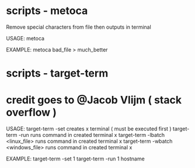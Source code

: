 # scripts - metoca
Remove special characters from file then outputs in terminal

USAGE:
  metoca <file>

EXAMPLE:
  metoca bad_file > much_better

  
# scripts - target-term
 # credit goes to @Jacob Vlijm ( stack overflow )

USAGE:
  target-term -set <num>                      creates x terminal ( must be executed first )
  target-term -run <num> <command>            runs command in created terminal x
  target-term -lbatch <num> <linux_file>      runs command in created terminal x
  target-term -wbatch <num> <windows_file>    runs command in created terminal x

EXAMPLE:
  target-term -set 1
  target-term -run 1 hostname
  
